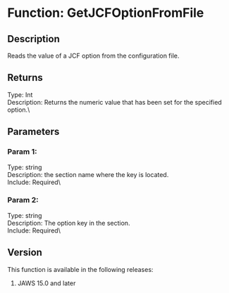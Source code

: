 # Function: GetJCFOptionFromFile

## Description

Reads the value of a JCF option from the configuration file.

## Returns

Type: Int\
Description: Returns the numeric value that has been set for the
specified option.\

## Parameters

### Param 1:

Type: string\
Description: the section name where the key is located.\
Include: Required\

### Param 2:

Type: string\
Description: The option key in the section.\
Include: Required\

## Version

This function is available in the following releases:

1.  JAWS 15.0 and later
